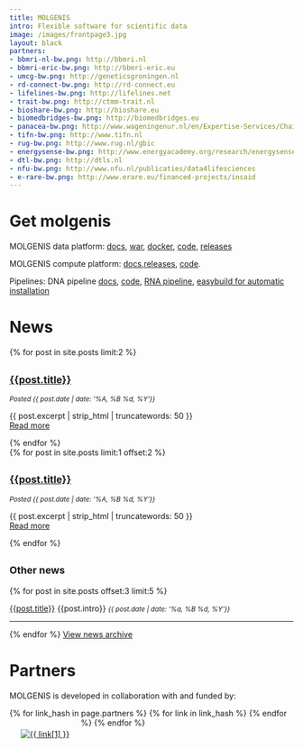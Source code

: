 ```yaml
---
title: MOLGENIS
intro: Flexible software for scientific data
image: /images/frontpage3.jpg
layout: black
partners:
- bbmri-nl-bw.png: http://bbmri.nl
- bbmri-eric-bw.png: http://bbmri-eric.eu
- umcg-bw.png: http://geneticsgroningen.nl
- rd-connect-bw.png: http://rd-connect.eu
- lifelines-bw.png: http://lifelines.net
- trait-bw.png: http://ctmm-trait.nl
- bioshare-bw.png: http://bioshare.eu
- biomedbridges-bw.png: http://biomedbridges.eu
- panacea-bw.png: http://www.wageningenur.nl/en/Expertise-Services/Chair-groups/Plant-Sciences/Laboratory-of-Nematology/Projects/PANACEA.htm
- tifn-bw.png: http://www.tifn.nl
- rug-bw.png: http://www.rug.nl/gbic
- energysense-bw.png: http://www.energyacademy.org/research/energysense
- dtl-bw.png: http://dtls.nl
- nfu-bw.png: http://www.nfu.nl/publicaties/data4lifesciences
- e-rare-bw.png: http://www.erare.eu/financed-projects/insaid
---
```


# Get molgenis
MOLGENIS data platform: [docs](https://molgenis.gitbooks.io/molgenis/content/), [war](https://molgenis.gitbooks.io/molgenis/content/quickstart/guide-tomcat.html), [docker](https://github.com/molgenis/docker), [code](https://github.com/molgenis/molgenis), [releases](https://github.com/molgenis/molgenis/releases)

MOLGENIS compute platform: [docs](https://rawgit.com/molgenis/molgenis-compute/master/molgenis-compute-core/README.html),[releases](https://github.com/molgenis/molgenis-compute/releases), [code](https://github.com/molgenis/molgenis-compute).

Pipelines: DNA pipeline [docs](https://molgenis.gitbooks.io/ngs_dna/), [code](https://github.com/molgenis/NGS_DNA), [RNA pipeline](https://github.com/molgenis/NGS_RNA), [easybuild for automatic installation](https://github.com/molgenis/easybuild-easyconfigs)

# News
<div class="newscontainer">

{% for post in site.posts limit:2 %}
<div class="newsitem" onclick="location.href = '{{ post.url }}'" style="cursor: pointer">
<h2><small><a href="{{ post.url }}">{{post.title}}</a></small></h2>
<small><i>Posted {{ post.date | date: '%A, %B %d, %Y'}}</i></small>
<p>{{ post.excerpt | strip_html | truncatewords: 50 }} <br/><a href="{{ post.url }}">Read more</a></p>
</div>
{% endfor %}
</div>

<div class="newscontainer">
{% for post in site.posts limit:1 offset:2 %}
<div class="newsitem" onclick="location.href = '{{ post.url }}'" style="cursor: pointer">
<h2><small><a href="{{ post.url }}">{{post.title}}</a></small></h2>
<small><i>Posted {{ post.date | date: '%A, %B %d, %Y'}}</i></small>
<p>{{ post.excerpt | strip_html | truncatewords: 50 }} <br/><a href="{{ post.url }}">Read more</a></p>
</div>
{% endfor %}
<div class="newsitem">
<h2><small>Other news</small></h2>
{% for post in site.posts offset:3 limit:5 %}
<p onclick="location.href = '{{ post.url }}'" style="cursor: pointer"><a href="{{ post.url }}">{{post.title}}</a> {{post.intro}} <small><i>{{ post.date | date: '%a, %B %d, %Y'}}</i></small></p>
<hr/>
{% endfor %}
<a class="bluebutton" href="news.html">View news archive</a>
</div>

</div>

# Partners
MOLGENIS is developed in collaboration with and funded by:

<div>
{% for link_hash in page.partners %}
  {% for link in link_hash %}
<a href="{{ link[1] }}" _target="blank" style="float:left">
  <img src="/images/{{ link[0] }}" alt="{{ link[1] }}" style="max-width: 100px; padding: 20px" class="partner">
</a>
  {% endfor %}
{% endfor %}

</div>
